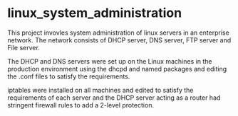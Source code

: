 # linux_system_administration

This project invovles system administration of linux servers in an enterprise network. The network consists of DHCP server, DNS server, FTP server and File server.

The DHCP and DNS servers were set up on the Linux machines in the production environment using the dhcpd and named packages and editing the .conf files to satisfy the requirements.

iptables were installed on all machines and edited to satisfy the requirements of each server and the DHCP server acting as a router had stringent firewall rules to add a 2-level protection.
